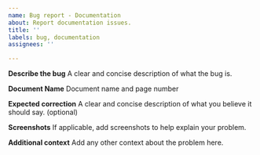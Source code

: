 ```yaml
---
name: Bug report - Documentation
about: Report documentation issues.
title: ''
labels: bug, documentation
assignees: ''

---
```


**Describe the bug**
A clear and concise description of what the bug is.

**Document Name**
Document name and page number

**Expected correction**
A clear and concise description of what you believe it should say. (optional)

**Screenshots**
If applicable, add screenshots to help explain your problem.

**Additional context**
Add any other context about the problem here.

